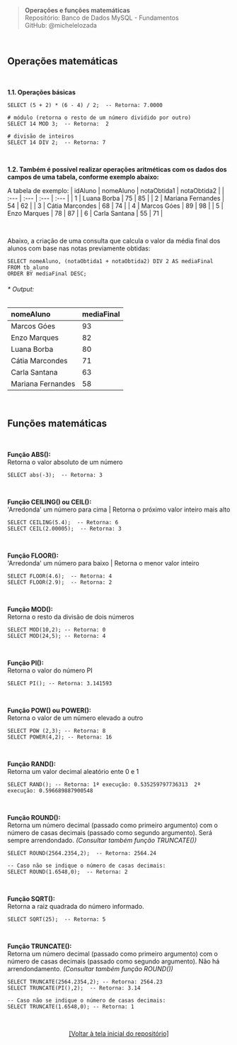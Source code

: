 > **Operações e funções matemáticas**  
> Repositório: Banco de Dados MySQL - Fundamentos  
> GitHub: @michelelozada
&nbsp;
     
&nbsp;      
## Operações matemáticas
     
&nbsp;           

**1.1. Operações básicas**  
```mysql
SELECT (5 + 2) * (6 - 4) / 2;  -- Retorna: 7.0000
```
```mysql
# módulo (retorna o resto de um número dividido por outro)
SELECT 14 MOD 3;  -- Retorna:  2
```
```mysql
# divisão de inteiros
SELECT 14 DIV 2;  -- Retorna: 7
```

&nbsp;
   
**1.2. Também é possível realizar operações aritméticas com os dados dos campos de uma tabela, conforme exemplo abaixo:**  

A tabela de exemplo:
| idAluno | nomeAluno         | notaObtida1 | notaObtida2 |
| :---    | :---              | :---        | :---        |
| 1	      | Luana Borba	      | 75          | 85          | 
| 2	      | Mariana Fernandes |	54          | 62          |
| 3	      | Cátia Marcondes	  | 68          | 74          |
| 4	      | Marcos Góes	      | 89          | 98          |
| 5	      | Enzo Marques	  | 78	        | 87          |
| 6	      | Carla Santana	  | 55          | 71          |

&nbsp;
       
Abaixo, a criação de uma consulta que calcula o valor da média final dos alunos com base nas notas previamente obtidas:  
```mysql
SELECT nomeAluno, (notaObtida1 + notaObtida2) DIV 2 AS mediaFinal 
FROM tb_aluno 
ORDER BY mediaFinal DESC;
```
###### * Output:  
| nomeAluno  	    | mediaFinal |
| :---              | :---       |
| Marcos Góes	    | 93         |
| Enzo Marques	    | 82         |
| Luana Borba	    | 80         |
| Cátia Marcondes   | 71         |
| Carla Santana	    | 63         |
| Mariana Fernandes | 58         |

&nbsp;
      
## Funções matemáticas
     
&nbsp;      

**Função ABS():**  
Retorna o valor absoluto de um número
```mysql
SELECT abs(-3);  -- Retorna: 3
```

&nbsp;
      
**Função CEILING() ou CEIL():**  
'Arredonda' um número para cima | Retorna o próximo valor inteiro mais alto 
```mysql
SELECT CEILING(5.4);  -- Retorna: 6
SELECT CEIL(2.00005);  -- Retorna: 3
```

&nbsp;
       
**Função FLOOR():**  
'Arredonda' um número para baixo | Retorna o menor valor inteiro
```mysql
SELECT FLOOR(4.6);  -- Retorna: 4
SELECT FLOOR(2.9);  -- Retorna: 2 
```

&nbsp;
      
**Função MOD():**  
Retorna o resto da divisão de dois números
```mysql
SELECT MOD(10,2); -- Retorna: 0
SELECT MOD(24,5); -- Retorna: 4
```

&nbsp;       

**Função PI():**  
Retorna o valor do número PI
```mysql
SELECT PI(); -- Retorna: 3.141593
```

&nbsp;       

**Função POW() ou POWER():**  
Retorna o valor de um número elevado a outro
```mysql
SELECT POW (2,3); -- Retorna: 8
SELECT POWER(4,2); -- Retorna: 16
```

&nbsp;       

**Função RAND():**    
Retorna um valor decimal aleatório  ente 0 e 1
```mysql
SELECT RAND(); -- Retorna: 1ª execução: 0.535259797736313  2ª execução: 0.596689887900548
```

&nbsp;       

**Função ROUND():**  
Retorna um número decimal (passado como primeiro argumento) com o número de casas decimais (passado como segundo argumento). Será sempre arrendondado. *(Consultar também função TRUNCATE())* 
```mysql
SELECT ROUND(2564.2354,2);  -- Retorna: 2564.24
```
```mysql
-- Caso não se indique o número de casas decimais:
SELECT ROUND(1.6548,0);  -- Retorna: 2
```

&nbsp;       

**Função SQRT():**    
Retorna a raiz quadrada do número informado. 
```mysql
SELECT SQRT(25);  -- Retorna: 5
```

&nbsp;        

**Função TRUNCATE():**     
Retorna um número decimal (passado como primeiro argumento) com o número de casas decimais (passado como segundo argumento). Não há arrendondamento. *(Consultar também função ROUND())*
```mysql
SELECT TRUNCATE(2564.2354,2); -- Retorna: 2564.23
SELECT TRUNCATE(PI(),2);  -- Retorna: 3.14
```
```mysql
-- Caso não se indique o número de casas decimais:
SELECT TRUNCATE(1.6548,0); -- Retorna: 1
```

&nbsp;

<div align="center">
<a href="https://github.com/michelelozada/MySQL-Study-Notes">[Voltar à tela inicial do repositório]</a>
</div>